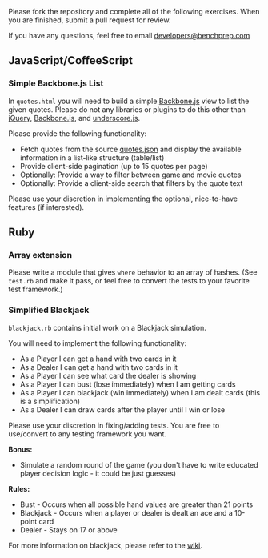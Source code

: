 Please fork the repository and complete all of the following exercises.
When you are finished, submit a pull request for review.

If you have any questions, feel free to email developers@benchprep.com

## JavaScript/CoffeeScript

### Simple Backbone.js List

In `quotes.html` you will need to build a simple [Backbone.js](http://backbonejs.org/) view to list the given quotes. Please do not any libraries or plugins to do this other than [jQuery](https://jquery.com/), [Backbone.js](http://backbonejs.org/), and [underscore.js](http://underscorejs.org/).

Please provide the following functionality:

 * Fetch quotes from the source [quotes.json](https://gist.githubusercontent.com/anonymous/8f61a8733ed7fa41c4ea/raw/1e90fd2741bb6310582e3822f59927eb535f6c73/quotes.json) and display the available information in a list-like structure (table/list)
 * Provide client-side pagination (up to 15 quotes per page)
 * Optionally: Provide a way to filter between game and movie quotes
 * Optionally: Provide a client-side search that filters by the quote text

Please use your discretion in implementing the optional, nice-to-have features (if interested).

## Ruby

### Array extension

Please write a module that gives `where` behavior to an array of hashes. (See `test.rb` and make it pass, or feel free to convert the tests to your favorite test framework.)

### Simplified Blackjack

`blackjack.rb` contains initial work on a Blackjack simulation.

You will need to implement the following functionality:

 * As a Player I can get a hand with two cards in it
 * As a Dealer I can get a hand with two cards in it
 * As a Player I can see what card the dealer is showing
 * As a Player I can bust (lose immediately) when I am getting cards
 * As a Player I can blackjack (win immediately) when I am dealt cards (this is a simplification)
 * As a Dealer I can draw cards after the player until I win or lose

Please use your discretion in fixing/adding tests. You are free to use/convert to any testing framework you want.

**Bonus:**

 * Simulate a random round of the game (you don't have to write educated player decision logic - it could be just guesses)

**Rules:**

 * Bust - Occurs when all possible hand values are greater than 21 points
 * Blackjack - Occurs when a player or dealer is dealt an ace and a 10-point card
 * Dealer - Stays on 17 or above

 For more information on blackjack, please refer to the [wiki](http://en.wikipedia.org/wiki/Blackjack).
